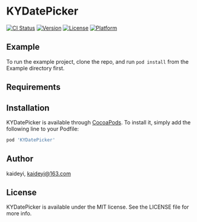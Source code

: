 # KYDatePicker

[![CI Status](https://img.shields.io/travis/kaideyi/KYDatePicker.svg?style=flat)](https://travis-ci.org/kaideyi/KYDatePicker)
[![Version](https://img.shields.io/cocoapods/v/KYDatePicker.svg?style=flat)](https://cocoapods.org/pods/KYDatePicker)
[![License](https://img.shields.io/cocoapods/l/KYDatePicker.svg?style=flat)](https://cocoapods.org/pods/KYDatePicker)
[![Platform](https://img.shields.io/cocoapods/p/KYDatePicker.svg?style=flat)](https://cocoapods.org/pods/KYDatePicker)

## Example

To run the example project, clone the repo, and run `pod install` from the Example directory first.

## Requirements

## Installation

KYDatePicker is available through [CocoaPods](https://cocoapods.org). To install
it, simply add the following line to your Podfile:

```ruby
pod 'KYDatePicker'
```

## Author

kaideyi, kaideyi@163.com

## License

KYDatePicker is available under the MIT license. See the LICENSE file for more info.
